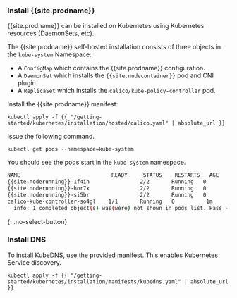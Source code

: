 ### Install {{site.prodname}}
{{site.prodname}} can be installed on Kubernetes using Kubernetes resources (DaemonSets, etc).

The {{site.prodname}} self-hosted installation consists of three objects in the `kube-system` Namespace:

- A `ConfigMap` which contains the {{site.prodname}} configuration.
- A `DaemonSet` which installs the `{{site.nodecontainer}}` pod and CNI plugin.
- A `ReplicaSet` which installs the `calico/kube-policy-controller` pod.

Install the {{site.prodname}} manifest:

```shell
kubectl apply -f {{ "/getting-started/kubernetes/installation/hosted/calico.yaml" | absolute_url }}
```

Issue the following command.

```shell
kubectl get pods --namespace=kube-system
```

You should see the pods start in the `kube-system` namespace.

```bash
NAME                             READY     STATUS    RESTARTS   AGE
{{site.noderunning}}-1f4ih                2/2       Running   0          1m
{{site.noderunning}}-hor7x                2/2       Running   0          1m
{{site.noderunning}}-si5br                2/2       Running   0          1m
calico-kube-controller-so4gl    1/1       Running   0          1m
  info: 1 completed object(s) was(were) not shown in pods list. Pass --show-all to see all objects.
```
{: .no-select-button}

### Install DNS

To install KubeDNS, use the provided manifest.  This enables Kubernetes Service discovery.

```shell
kubectl apply -f {{ "/getting-started/kubernetes/installation/manifests/kubedns.yaml" | absolute_url }}
```
